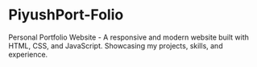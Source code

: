 # PiyushPort-Folio
Personal Portfolio Website - A responsive and modern website built with HTML, CSS, and JavaScript. Showcasing my projects, skills, and experience.

